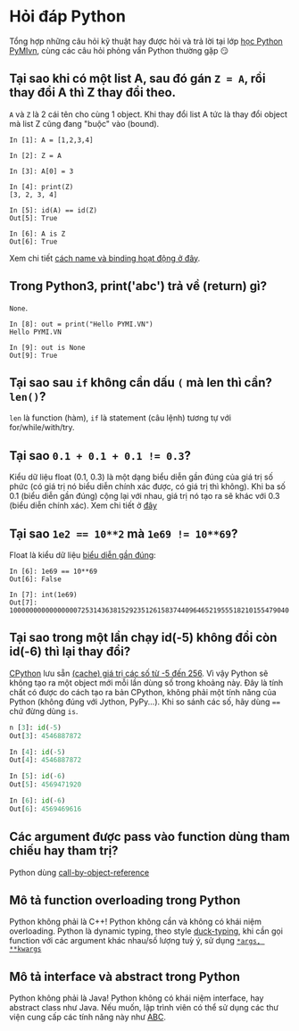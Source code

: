 # Hỏi đáp Python

Tổng hợp những câu hỏi kỹ thuật hay được hỏi và trả lời tại lớp [học Python PyMIvn](https://pymi.vn),
cùng các câu hỏi phỏng vấn Python thường gặp 😏

## Tại sao khi có một list A, sau đó gán `Z = A`, rồi thay đổi A thì Z thay đổi theo.

`A` và `Z` là 2 cái tên cho cùng 1 object. Khi thay đổi list A tức là thay đổi object mà list Z cũng đang "buộc" vào (bound).

```
In [1]: A = [1,2,3,4]

In [2]: Z = A

In [3]: A[0] = 3

In [4]: print(Z)
[3, 2, 3, 4]

In [5]: id(A) == id(Z)
Out[5]: True

In [6]: A is Z
Out[6]: True
```

Xem chi tiết [cách name và binding hoạt động ở đây](https://pymi.vn/blog/call-by/#binding).

## Trong Python3, print('abc') trả về (return) gì?

`None`.

```
In [8]: out = print("Hello PYMI.VN")
Hello PYMI.VN

In [9]: out is None
Out[9]: True
```

## Tại sao sau `if` không cần dấu `(` mà len thì cần? `len()`?

`len` là function (hàm), `if` là statement (câu lệnh) tương tự với for/while/with/try.

## Tại sao `0.1 + 0.1 + 0.1 != 0.3`?

Kiểu dữ liệu float (0.1, 0.3) là một dạng biểu diễn gần đúng của giá trị
số phức (có giá trị nó biểu diễn chính xác được, có giá trị thì không).
Khi ba số 0.1 (biểu diễn gần đúng) cộng lại với nhau,
giá trị nó tạo ra sẽ khác với 0.3 (biểu diễn chính xác).
Xem chi tiết ở [đây](http://pymi.vn/blog/why-not-float/)

## Tại sao `1e2 == 10**2` mà `1e69 != 10**69`?

Float là kiểu dữ liệu [biểu diễn gần đúng](http://pymi.vn/blog/why-not-float/):

```
In [6]: 1e69 == 10**69
Out[6]: False

In [7]: int(1e69)
Out[7]: 1000000000000000072531436381529235126158374409646521955518210155479040
```

## Tại sao trong một lần chạy id(-5) không đổi còn id(-6) thì lại thay đổi?
[CPython](https://pymi.vn/tutorial/python-la-gi/) lưu sẵn [(cache) giá trị các
số từ -5 đến 256](https://docs.python.org/3/c-api/long.html#c.PyLong_FromLong).
Vì vậy Python sẽ không tạo
ra một object mới mỗi lần dùng số trong khoảng này. Đây là tính chất có được
do cách tạo ra bản CPython,
không phải một tính năng của Python (không đúng với Jython, PyPy...).
Khi so sánh các số, hãy dùng `==` chứ đừng dùng `is`.

```python
n [3]: id(-5)
Out[3]: 4546887872

In [4]: id(-5)
Out[4]: 4546887872

In [5]: id(-6)
Out[5]: 4569471920

In [6]: id(-6)
Out[6]: 4569469616
```

## Các argument được pass vào function dùng tham chiếu hay tham trị?

Python dùng [call-by-object-reference](http://pymi.vn/blog/call-by/)

## Mô tả function overloading trong Python
Python không phải là C++! Python không cần và không có khái niệm
overloading.
Python là dynamic typing, theo style
[duck-typing](https://docs.python.org/3/glossary.html#term-duck-typing),
khi cần gọi function với các argument khác nhau/số lượng tuỳ ý, sử dụng
[`*args, **kwargs`](https://docs.python.org/3/tutorial/controlflow.html#arbitrary-argument-lists)

## Mô tả interface và abstract trong Python
Python không phải là Java! Python không có khái niệm interface, hay abstract
class như Java. Nếu muốn, lập trình viên có thể sử dụng các thư viện cung cấp
các tính năng này như [ABC](https://www.python.org/dev/peps/pep-3119/).
